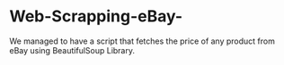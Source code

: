 # Web-Scrapping-eBay-
We managed to have a script that fetches the price of any product from eBay using BeautifulSoup Library.
